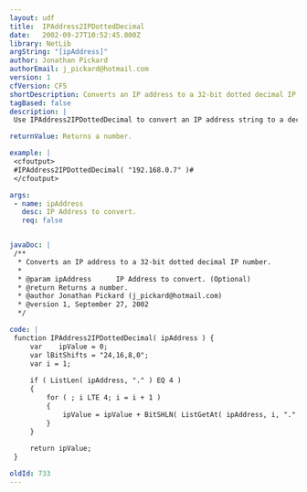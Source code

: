 ```yaml
---
layout: udf
title:  IPAddress2IPDottedDecimal
date:   2002-09-27T10:52:45.000Z
library: NetLib
argString: "[ipAddress]"
author: Jonathan Pickard
authorEmail: j_pickard@hotmail.com
version: 1
cfVersion: CF5
shortDescription: Converts an IP address to a 32-bit dotted decimal IP number.
tagBased: false
description: |
 Use IPAddress2IPDottedDecimal to convert an IP address string to a decimal value.  Storing decimal values in a database and making comparisons with them is more efficient than using IP address strings.

returnValue: Returns a number.

example: |
 <cfoutput>
 #IPAddress2IPDottedDecimal( "192.168.0.7" )#
 </cfoutput>

args:
 - name: ipAddress
   desc: IP Address to convert.
   req: false


javaDoc: |
 /**
  * Converts an IP address to a 32-bit dotted decimal IP number.
  * 
  * @param ipAddress      IP Address to convert. (Optional)
  * @return Returns a number. 
  * @author Jonathan Pickard (j_pickard@hotmail.com) 
  * @version 1, September 27, 2002 
  */

code: |
 function IPAddress2IPDottedDecimal( ipAddress ) {
     var    ipValue = 0;
     var lBitShifts = "24,16,8,0";
     var i = 1;
 
     if ( ListLen( ipAddress, "." ) EQ 4 )
     {
         for ( ; i LTE 4; i = i + 1 )
         {
             ipValue = ipValue + BitSHLN( ListGetAt( ipAddress, i, "." ), ListGetAt( lBitShifts, i ) );
         }
     }
 
     return ipValue;
 }

oldId: 733
---
```


